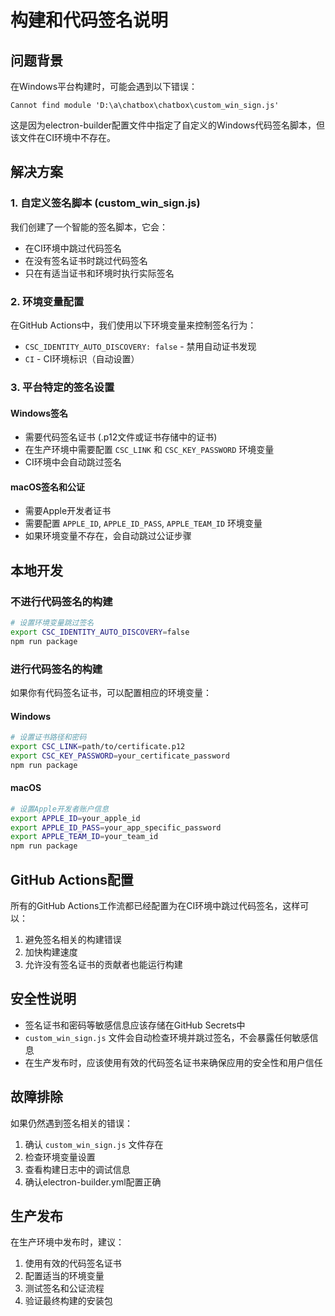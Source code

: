 # 构建和代码签名说明

## 问题背景

在Windows平台构建时，可能会遇到以下错误：
```
Cannot find module 'D:\a\chatbox\chatbox\custom_win_sign.js'
```

这是因为electron-builder配置文件中指定了自定义的Windows代码签名脚本，但该文件在CI环境中不存在。

## 解决方案

### 1. 自定义签名脚本 (custom_win_sign.js)

我们创建了一个智能的签名脚本，它会：
- 在CI环境中跳过代码签名
- 在没有签名证书时跳过代码签名
- 只在有适当证书和环境时执行实际签名

### 2. 环境变量配置

在GitHub Actions中，我们使用以下环境变量来控制签名行为：
- `CSC_IDENTITY_AUTO_DISCOVERY: false` - 禁用自动证书发现
- `CI` - CI环境标识（自动设置）

### 3. 平台特定的签名设置

#### Windows签名
- 需要代码签名证书 (.p12文件或证书存储中的证书)
- 在生产环境中需要配置 `CSC_LINK` 和 `CSC_KEY_PASSWORD` 环境变量
- CI环境中会自动跳过签名

#### macOS签名和公证
- 需要Apple开发者证书
- 需要配置 `APPLE_ID`, `APPLE_ID_PASS`, `APPLE_TEAM_ID` 环境变量
- 如果环境变量不存在，会自动跳过公证步骤

## 本地开发

### 不进行代码签名的构建
```bash
# 设置环境变量跳过签名
export CSC_IDENTITY_AUTO_DISCOVERY=false
npm run package
```

### 进行代码签名的构建
如果你有代码签名证书，可以配置相应的环境变量：

#### Windows
```bash
# 设置证书路径和密码
export CSC_LINK=path/to/certificate.p12
export CSC_KEY_PASSWORD=your_certificate_password
npm run package
```

#### macOS
```bash
# 设置Apple开发者账户信息
export APPLE_ID=your_apple_id
export APPLE_ID_PASS=your_app_specific_password
export APPLE_TEAM_ID=your_team_id
npm run package
```

## GitHub Actions配置

所有的GitHub Actions工作流都已经配置为在CI环境中跳过代码签名，这样可以：
1. 避免签名相关的构建错误
2. 加快构建速度
3. 允许没有签名证书的贡献者也能运行构建

## 安全性说明

- 签名证书和密码等敏感信息应该存储在GitHub Secrets中
- `custom_win_sign.js` 文件会自动检查环境并跳过签名，不会暴露任何敏感信息
- 在生产发布时，应该使用有效的代码签名证书来确保应用的安全性和用户信任

## 故障排除

如果仍然遇到签名相关的错误：

1. 确认 `custom_win_sign.js` 文件存在
2. 检查环境变量设置
3. 查看构建日志中的调试信息
4. 确认electron-builder.yml配置正确

## 生产发布

在生产环境中发布时，建议：
1. 使用有效的代码签名证书
2. 配置适当的环境变量
3. 测试签名和公证流程
4. 验证最终构建的安装包
